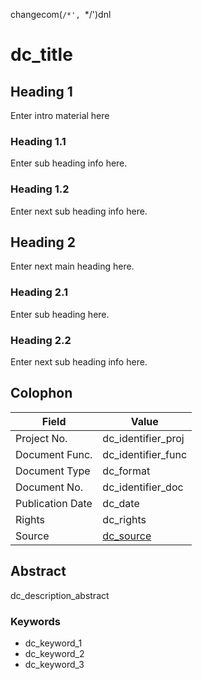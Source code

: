 changecom(`/*', `*/')dnl
# dc_title

## Heading 1

Enter intro material here

### Heading 1.1

Enter sub heading info here.

### Heading 1.2

Enter next sub heading info here.

## Heading 2

Enter next main heading here.

### Heading 2.1

Enter sub heading here.

### Heading 2.2

Enter next sub heading info here.

## Colophon

| Field            | Value                               |
|------------------|-------------------------------------|
| Project No.      | dc_identifier_proj                  |
| Document Func.   | dc_identifier_func                  |
| Document Type    | dc_format                           |
| Document No.     | dc_identifier_doc                   |
| Publication Date | dc_date                             |
| Rights           | dc_rights                           |
| Source           | [dc_source](dc_source)              |

## Abstract

dc_description_abstract

### Keywords

* dc_keyword_1
* dc_keyword_2
* dc_keyword_3
